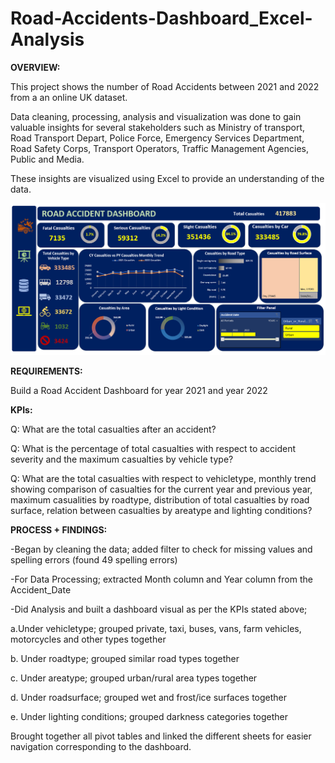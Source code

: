 # Road-Accidents-Dashboard_Excel-Analysis

**OVERVIEW:**

This project shows the number of Road Accidents between 2021 and 2022 from a an online UK dataset.

Data cleaning, processing, analysis and visualization was done to gain valuable insights for several stakeholders such as Ministry of transport, Road Transport Depart, Police Force, Emergency Services Department, Road Safety Corps, Transport Operators, Traffic Management Agencies, Public and Media.

These insights are visualized using Excel to provide an understanding of the data.

![image](https://github.com/mukunjufelicity/Road-Accidents-Dashboard_Excel-Analysis/blob/main/chunks/roadaccidents.png)

**REQUIREMENTS:**

Build a Road Accident Dashboard for year 2021 and year 2022

**KPIs:**

Q: What are the total casualties after an accident?

Q: What is the percentage of total casualties with respect to accident severity and the maximum casualties by vehicle type?

Q: What are the total casualties with respect to vehicletype, monthly trend showing comparison of casualties for the current year and previous year, maximum casualities by roadtype, distribution of total casualties by road surface, relation between casualties by areatype and lighting conditions?

**PROCESS + FINDINGS:**

-Began by cleaning the data; added filter to check for missing values and spelling errors (found 49 spelling errors)

-For Data Processing; extracted Month column and Year column from the Accident_Date

-Did Analysis and built a dashboard visual as per the KPIs stated above;

  a.Under vehicletype; grouped private, taxi, buses, vans, farm vehicles, motorcycles and other types together

  b. Under roadtype; grouped similar road types together

  c. Under areatype; grouped urban/rural area types together

  d. Under roadsurface; grouped wet and frost/ice surfaces together

  e. Under lighting conditions; grouped darkness categories together

Brought together all pivot tables and linked the different sheets for easier navigation corresponding to the dashboard.


